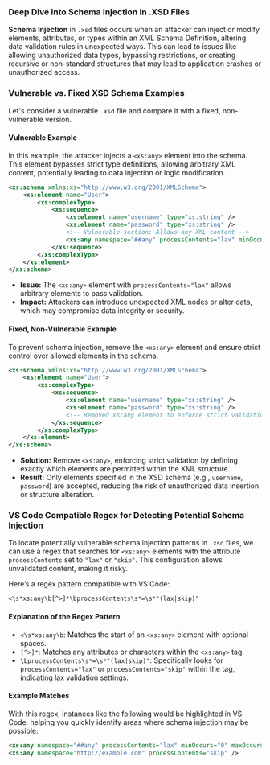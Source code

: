 ### Deep Dive into Schema Injection in .XSD Files

**Schema Injection** in `.xsd` files occurs when an attacker can inject or modify elements, attributes, or types within an XML Schema Definition, altering data validation rules in unexpected ways. This can lead to issues like allowing unauthorized data types, bypassing restrictions, or creating recursive or non-standard structures that may lead to application crashes or unauthorized access.

### Vulnerable vs. Fixed XSD Schema Examples

Let's consider a vulnerable `.xsd` file and compare it with a fixed, non-vulnerable version.

#### Vulnerable Example

In this example, the attacker injects a `<xs:any>` element into the schema. This element bypasses strict type definitions, allowing arbitrary XML content, potentially leading to data injection or logic modification.

```xml
<xs:schema xmlns:xs="http://www.w3.org/2001/XMLSchema">
    <xs:element name="User">
        <xs:complexType>
            <xs:sequence>
                <xs:element name="username" type="xs:string" />
                <xs:element name="password" type="xs:string" />
                <!-- Vulnerable section: Allows any XML content -->
                <xs:any namespace="##any" processContents="lax" minOccurs="0" maxOccurs="unbounded" />
            </xs:sequence>
        </xs:complexType>
    </xs:element>
</xs:schema>
```

- **Issue:** The `<xs:any>` element with `processContents="lax"` allows arbitrary elements to pass validation.
- **Impact:** Attackers can introduce unexpected XML nodes or alter data, which may compromise data integrity or security.

#### Fixed, Non-Vulnerable Example

To prevent schema injection, remove the `<xs:any>` element and ensure strict control over allowed elements in the schema.

```xml
<xs:schema xmlns:xs="http://www.w3.org/2001/XMLSchema">
    <xs:element name="User">
        <xs:complexType>
            <xs:sequence>
                <xs:element name="username" type="xs:string" />
                <xs:element name="password" type="xs:string" />
                <!-- Removed xs:any element to enforce strict validation -->
            </xs:sequence>
        </xs:complexType>
    </xs:element>
</xs:schema>
```

- **Solution:** Remove `<xs:any>`, enforcing strict validation by defining exactly which elements are permitted within the XML structure.
- **Result:** Only elements specified in the XSD schema (e.g., `username`, `password`) are accepted, reducing the risk of unauthorized data insertion or structure alteration.

### VS Code Compatible Regex for Detecting Potential Schema Injection

To locate potentially vulnerable schema injection patterns in `.xsd` files, we can use a regex that searches for `<xs:any>` elements with the attribute `processContents` set to `"lax"` or `"skip"`. This configuration allows unvalidated content, making it risky.

Here’s a regex pattern compatible with VS Code:

```regex
<\s*xs:any\b[^>]*\bprocessContents\s*=\s*"(lax|skip)"
```

#### Explanation of the Regex Pattern

- `<\s*xs:any\b`: Matches the start of an `<xs:any>` element with optional spaces.
- `[^>]*`: Matches any attributes or characters within the `<xs:any>` tag.
- `\bprocessContents\s*=\s*"(lax|skip)"`: Specifically looks for `processContents="lax"` or `processContents="skip"` within the tag, indicating lax validation settings.

#### Example Matches

With this regex, instances like the following would be highlighted in VS Code, helping you quickly identify areas where schema injection may be possible:

```xml
<xs:any namespace="##any" processContents="lax" minOccurs="0" maxOccurs="unbounded" />
<xs:any namespace="http://example.com" processContents="skip" />
```